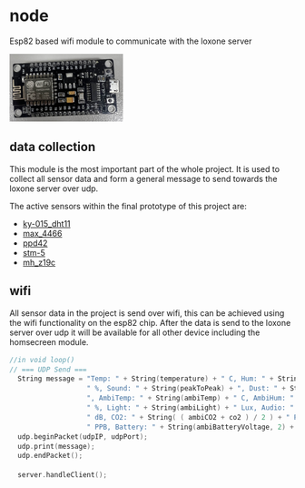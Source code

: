# node

Esp82 based wifi module to communicate with the loxone server

<img src="../../Photos/esp.jpg" alt="node" width="200">

## data collection

This module is the most important part of the whole project. It is used to collect all sensor data and form a general message to send towards the loxone server over udp.

The active sensors within the final prototype of this project are:
 - [ky-015_dht11](../../Demo%20Code/KY-015_DHT11/KY-015_DHT11.md)
 - [max_4466](../../Demo%20Code/MAX_4466/MAX_4466.md)
 - [ppd42](../../Demo%20Code/PPD42/ppd42.md)
 - [stm-5](../../Demo%20Code/STM-5/STM-5.md)
 - [mh_z19c](../../Demo%20Code/MH_Z19C/mh_z19c.md)

## wifi

All sensor data in the project is send over wifi, this can be achieved using the wifi functionality on the esp82 chip. After the data is send to the loxone server over udp it will be available for all other device including the homsecreen module.

```c
//in void loop()
// === UDP Send ===
  String message = "Temp: " + String(temperature) + " C, Hum: " + String(humidity) +
                   " %, Sound: " + String(peakToPeak) + ", Dust: " + String(dustConcentration, 2) +
                   ", AmbiTemp: " + String(ambiTemp) + " C, AmbiHum: " + String(ambiHumidity) +
                   " %, Light: " + String(ambiLight) + " Lux, Audio: " + String(ambiAudio) +
                   " dB, CO2: " + String( ( ambiCO2 + co2 ) / 2 ) + " PPM, VOC: " + String(ambiVOC) +
                   " PPB, Battery: " + String(ambiBatteryVoltage, 2) + " V";
  udp.beginPacket(udpIP, udpPort);
  udp.print(message);
  udp.endPacket();

  server.handleClient();
```

